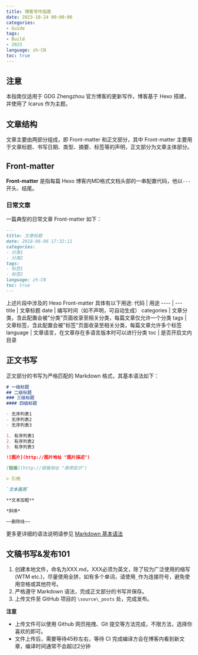 ```yaml
---
title: 博客写作指南
date: 2023-10-24 00:00:00
categories: 
- Guide
tags:
- Build
- 2023
language: zh-CN
toc: true
---
```


## 注意
本指南仅适用于 GDG Zhengzhou 官方博客的更新写作，博客基于 Hexo 搭建，并使用了 Icarus 作为主题。

## 文章结构
文章主要由两部分组成，即 Front-matter 和正文部分，其中 Front-matter 主要用于文章标题、书写日期、类型、摘要、标签等的声明，正文部分为文章主体部分。

<!-- more -->

## Front-matter

**Front-matter** 是指每篇 Hexo 博客内MD格式文档头部的一串配置代码，他以`---`开头、结尾。

### 日常文章
一篇典型的日常文章 Front-matter 如下：
```Markdown
---
title: 文章标题
date: 2018-06-06 17:32:11
categories: 
- 分类1
- 分类2
tags:
- 标签1
- 标签2
language: zh-CN
toc: true
---
```
上述片段中涉及的 Hexo Front-matter 具体有以下用途:
代码 | 用途
---- | ---
title | 文章标题
date | 编写时间（如不声明，可自动生成）
categories | 文章分类，含此配置会被"分类"页面收录至相关分类，每篇文章仅允许一个分类
tags | 文章标签，含此配置会被"标签"页面收录至相关分类，每篇文章允许多个标签
language | 文章语言，在文章存在多语言版本时可以进行分类
toc | 是否开启文内目录

## 正文书写
正文部分的书写为严格匹配的 Markdown 格式，其基本语法如下：
```Markdown
# 一级标题
## 二级标题
### 三级标题
#### 四级标题

- 无序列表1
- 无序列表2
- 无序列表3

1. 有序列表1
2. 有序列表2
3. 有序列表3

![图片](http://图片地址 "图片描述")

[链接](http://链接地址 "悬停显示")

> 引用

`文本高亮`

**文本加粗**

*斜体*

~~删除线~~
```
更多更详细的语法说明请参见 [Markdown 基本语法](https://github.com/younghz/Markdown)

## 文稿书写&发布101

1. 创建本地文件，命名为XXX.md，XXX必须为英文，除了较为广泛使用的缩写(WTM etc.)，尽量使用全拼，如有多个单词，请使用`_`作为连接符号，避免使用空格或其他符号。
2. 严格遵守 Markdown 语法，完成正文部分的书写并保存。
3. 上传文件至 GitHub 项目的 `\source\_posts` 处，完成发布。

 **注意** 
- 上传文件可以使用 Github 网页拖拽、Git 提交等方法完成，不限方法，选择你喜欢的即可。
- 文件上传后，需要等待45秒左右，等待 CI 完成编译方会在博客内看到新文章，编译时间通常不会超过2分钟